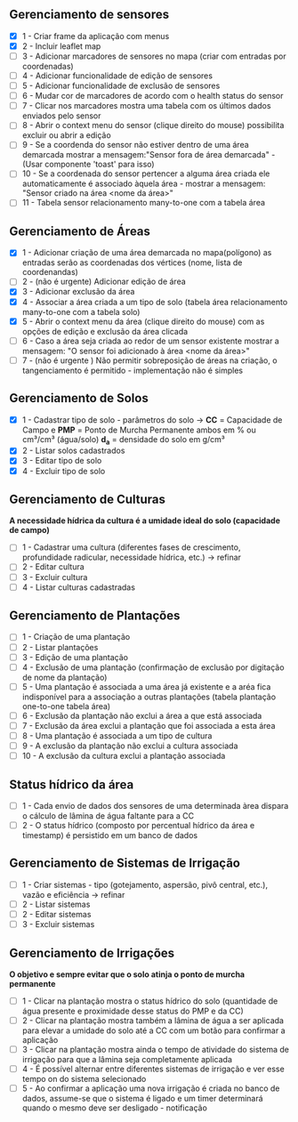 ## Gerenciamento de sensores

-   [x] 1 - Criar frame da aplicação com menus
-   [x] 2 - Incluir leaflet map
-   [ ] 3 - Adicionar marcadores de sensores no mapa (criar com entradas por coordenadas)
-   [ ] 4 - Adicionar funcionalidade de edição de sensores
-   [ ] 5 - Adicionar funcionalidade de exclusão de sensores
-   [ ] 6 - Mudar cor de marcadores de acordo com o health status do sensor
-   [ ] 7 - Clicar nos marcadores mostra uma tabela com os últimos dados enviados pelo sensor
-   [ ] 8 - Abrir o context menu do sensor (clique direito do mouse) possibilita excluir ou abrir a edição
-   [ ] 9 - Se a coordenda do sensor não estiver dentro de uma área demarcada mostrar a mensagem:"Sensor fora de área demarcada" - (Usar componente 'toast' para isso)
-   [ ] 10 - Se a coordenada do sensor pertencer a alguma área criada ele automaticamente é associado àquela área - mostrar a mensagem: "Sensor <nome do sensor> criado na área <nome da área>"
-   [ ] 11 - Tabela sensor relacionamento many-to-one com a tabela área

## Gerenciamento de Áreas

-   [x] 1 - Adicionar criação de uma área demarcada no mapa(polígono) as entradas serão as coordenadas dos vértices (nome, lista de coordenandas)
-   [ ] 2 - (não é urgente) Adicionar edição de área
-   [x] 3 - Adicionar exclusão da área
-   [x] 4 - Associar a área criada a um tipo de solo (tabela área relacionamento many-to-one com a tabela solo)
-   [x] 5 - Abrir o context menu da área (clique direito do mouse) com as opções de edição e exclusão da área clicada
-   [ ] 6 - Caso a área seja criada ao redor de um sensor existente mostrar a mensagem: "O sensor <nome do sensor> foi adicionado à área <nome da área>"
-   [ ] 7 - (não é urgente ) Não permitir sobreposição de áreas na criação, o tangenciamento é permitido - implementação não é simples

## Gerenciamento de Solos

-   [x] 1 - Cadastrar tipo de solo - parâmetros do solo -> **CC** = Capacidade de Campo e **PMP** = Ponto de Murcha Permanente ambos em % ou cm³/cm³ (água/solo) **d<sub>a</sub>** = densidade do solo em g/cm³
-   [x] 2 - Listar solos cadastrados
-   [x] 3 - Editar tipo de solo
-   [x] 4 - Excluir tipo de solo

## Gerenciamento de Culturas

<b>A necessidade hídrica da cultura é a umidade ideal do solo (capacidade de campo)</b>

-   [ ] 1 - Cadastrar uma cultura (diferentes fases de crescimento, profundidade radicular, necessidade hídrica, etc.) -> refinar
-   [ ] 2 - Editar cultura
-   [ ] 3 - Excluir cultura
-   [ ] 4 - Listar culturas cadastradas

## Gerenciamento de Plantações

-   [ ] 1 - Criação de uma plantação
-   [ ] 2 - Listar plantações
-   [ ] 3 - Edição de uma plantação
-   [ ] 4 - Exclusão de uma plantação (confirmação de exclusão por digitação de nome da plantação)
-   [ ] 5 - Uma plantação é associada a uma área já existente e a aréa fica indisponível para a associação a outras plantações (tabela plantação one-to-one tabela área)
-   [ ] 6 - Exclusão da plantação não exclui a área a que está associada
-   [ ] 7 - Exclusão da área exclui a plantação que foi associada a esta área
-   [ ] 8 - Uma plantação é associada a um tipo de cultura
-   [ ] 9 - A exclusão da plantação não exclui a cultura associada
-   [ ] 10 - A exclusão da cultura exclui a plantação associada

## Status hídrico da área

-   [ ] 1 - Cada envio de dados dos sensores de uma determinada àrea dispara o cálculo de lâmina de água faltante para a CC
-   [ ] 2 - O status hídrico (composto por percentual hídrico da área e timestamp) é persistido em um banco de dados

## Gerenciamento de Sistemas de Irrigação

-   [ ] 1 - Criar sistemas - tipo (gotejamento, aspersão, pivô central, etc.), vazão e eficiência -> refinar
-   [ ] 2 - Listar sistemas
-   [ ] 2 - Editar sistemas
-   [ ] 3 - Excluir sistemas

## Gerenciamento de Irrigações

<b>O objetivo e sempre evitar que o solo atinja o ponto de murcha permanente</b>

-   [ ] 1 - Clicar na plantação mostra o status hídrico do solo (quantidade de água presente e proximidade desse status do PMP e da CC)
-   [ ] 2 - Clicar na plantação mostra também a lâmina de água a ser aplicada para elevar a umidade do solo até a CC com um botão para confirmar a aplicação
-   [ ] 3 - Clicar na plantação mostra ainda o tempo de atividade do sistema de irrigação para que a lâmina seja completamente aplicada
-   [ ] 4 - É possível alternar entre diferentes sistemas de irrigação e ver esse tempo on do sistema selecionado
-   [ ] 5 - Ao confirmar a aplicação uma nova irrigação é criada no banco de dados, assume-se que o sistema é ligado e um timer determinará quando o mesmo deve ser desligado - notificação
